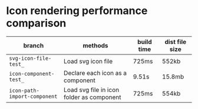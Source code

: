 # Icon rendering performance comparison


|branch|methods|build time|dist file size|
|---|---|---|---|
|`svg-icon-file-test_`|Load svg icon file|725ms|552kb|
|`icon-component-test_`|Declare each icon as a component|9.51s|15.8mb|
|`icon-path-import-component`|Load svg file in icon folder as component|725ms|554kb|
